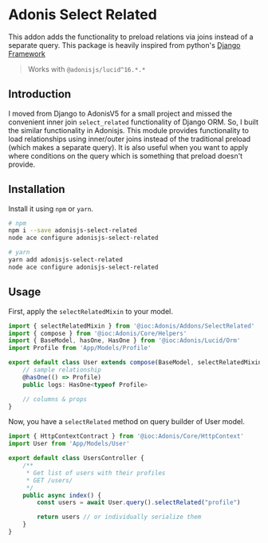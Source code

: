 # Adonis Select Related

This addon adds the functionality to preload relations via joins instead of a separate query. This package is heavily inspired from python's [Django Framework](https://www.djangoproject.com/)
> Works with `@adonisjs/lucid^16.*.*`

## Introduction

I moved from Django to AdonisV5 for a small project and missed the convenient inner join `select_related` functionality of Django ORM.
So, I built the similar functionality in Adonisjs.
This module provides functionality to load relationships using inner/outer joins instead of the traditional preload (which makes a separate query).
It is also useful when you want to apply where conditions on the query which is something that preload doesn't provide.

## Installation

Install it using `npm` or `yarn`.
```bash
# npm
npm i --save adonisjs-select-related
node ace configure adonisjs-select-related

# yarn
yarn add adonisjs-select-related
node ace configure adonisjs-select-related
```

## Usage
First, apply the `selectRelatedMixin` to your model.
```ts
import { selectRelatedMixin } from '@ioc:Adonis/Addons/SelectRelated'
import { compose } from '@ioc:Adonis/Core/Helpers'
import { BaseModel, hasOne, HasOne } from '@ioc:Adonis/Lucid/Orm'
import Profile from 'App/Models/Profile'

export default class User extends compose(BaseModel, selectRelatedMixin) {
    // sample relationship
    @hasOne(() => Profile)
    public logs: HasOne<typeof Profile>

    // columns & props
}

```

Now, you have a `selectRelated` method on query builder of User model.
```ts
import { HttpContextContract } from '@ioc:Adonis/Core/HttpContext'
import User from 'App/Models/User'

export default class UsersController {
    /**
     * Get list of users with their profiles
     * GET /users/
     */
    public async index() {
        const users = await User.query().selectRelated("profile")

        return users // or individually serialize them
    }
}
```

